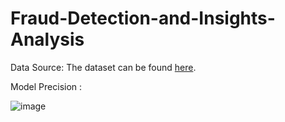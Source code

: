 # Fraud-Detection-and-Insights-Analysis
Data Source: The dataset can be found [here](https://drive.google.com/uc?export=download&confirm=6gh6&id=1VNpyNkGxHdskfdTNRSjjyNa5qC9u0JyV).


Model Precision : 

![image](https://github.com/vansh-py04/Fraud-Detection-and-Insights-Analysis/assets/128248352/a5d2b330-98a5-4aec-ab9f-4f74eb356531)
